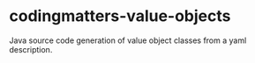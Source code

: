 # codingmatters-value-objects
Java source code generation of value object classes from a yaml description.

 


